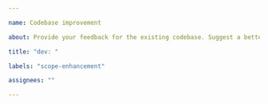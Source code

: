 ```yaml
---

name: Codebase improvement

about: Provide your feedback for the existing codebase. Suggest a better solution for algorithms, development tools, etc.

title: "dev: "

labels: "scope-enhancement"

assignees: ""

---
```

